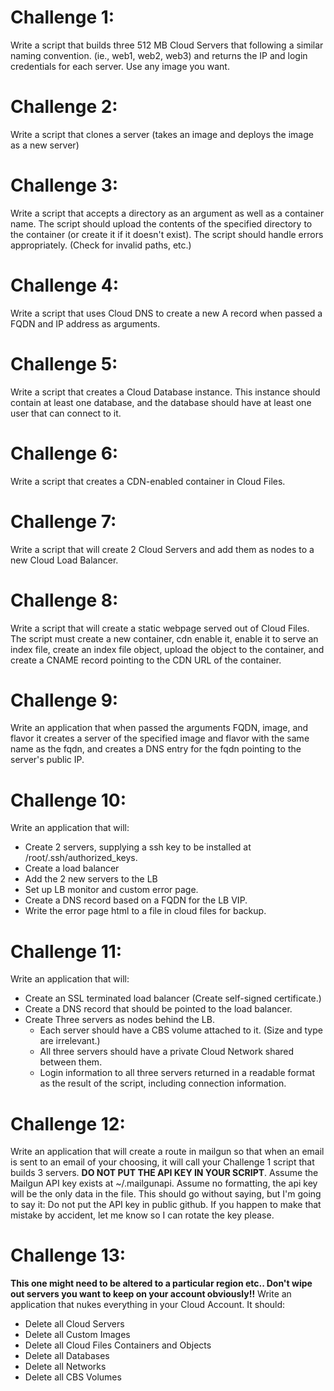 
Challenge 1: 
======
Write a script that builds three 512 MB Cloud Servers that following a similar naming convention. (ie., web1, web2, web3) and returns the IP and login credentials for each server. Use any image you want. 

Challenge 2: 
======
Write a script that clones a server (takes an image and deploys the image as a new server)

Challenge 3: 
======
Write a script that accepts a directory as an argument as well as a container name. The script should upload the contents of the specified directory to the container (or create it if it doesn't exist). The script should handle errors appropriately. (Check for invalid paths, etc.)

Challenge 4: 
======
Write a script that uses Cloud DNS to create a new A record when passed a FQDN and IP address as arguments.

Challenge 5: 
======
Write a script that creates a Cloud Database instance. This instance should contain at least one database, and the database should have at least one user that can connect to it.

Challenge 6:
======
Write a script that creates a CDN-enabled container in Cloud Files.

Challenge 7:
======
Write a script that will create 2 Cloud Servers and add them as nodes to a new Cloud Load Balancer.

Challenge 8:
======
Write a script that will create a static webpage served out of Cloud Files. The script must create a new container, cdn enable it, enable it to serve an index file, create an index file object, upload the object to the container, and create a CNAME record pointing to the CDN URL of the container.

Challenge 9:
======
Write an application that when passed the arguments FQDN, image, and flavor it creates a server of the specified image and flavor with the same name as the fqdn, and creates a DNS entry for the fqdn pointing to the server's public IP.

Challenge 10:
======
Write an application that will:
* Create 2 servers, supplying a ssh key to be installed at /root/.ssh/authorized_keys.
* Create a load balancer
* Add the 2 new servers to the LB
* Set up LB monitor and custom error page. 
* Create a DNS record based on a FQDN for the LB VIP. 
* Write the error page html to a file in cloud files for backup.

Challenge 11: 
======
Write an application that will:
* Create an SSL terminated load balancer (Create self-signed certificate.)
* Create a DNS record that should be pointed to the load balancer.
* Create Three servers as nodes behind the LB.
  * Each server should have a CBS volume attached to it. (Size and type are irrelevant.)
  * All three servers should have a private Cloud Network shared between them.
  * Login information to all three servers returned in a readable format as the result of the script, including connection information.

Challenge 12:
======
Write an application that will create a route in mailgun so that when an email is sent to an email of your choosing, it will call your Challenge 1 script that builds 3 servers. **DO NOT PUT THE API KEY IN YOUR SCRIPT**. Assume the Mailgun API key exists at ~/.mailgunapi. Assume no formatting, the api key will be the only data in the file. This should go without saying, but I'm going to say it: Do not put the API key in public github. If you happen to make that mistake by accident, let me know so I can rotate the key please.

Challenge 13:
======
**This one might need to be altered to a particular region etc.. Don't wipe out servers you want to keep on your account obviously!!**
Write an application that nukes everything in your Cloud Account. It should:
* Delete all Cloud Servers
* Delete all Custom Images
* Delete all Cloud Files Containers and Objects
* Delete all Databases
* Delete all Networks
* Delete all CBS Volumes